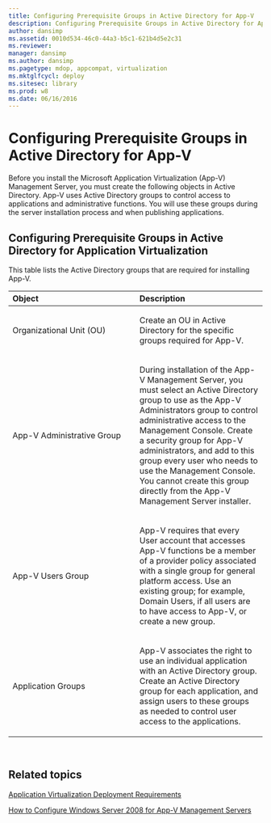 ```yaml
---
title: Configuring Prerequisite Groups in Active Directory for App-V
description: Configuring Prerequisite Groups in Active Directory for App-V
author: dansimp
ms.assetid: 0010d534-46c0-44a3-b5c1-621b4d5e2c31
ms.reviewer: 
manager: dansimp
ms.author: dansimp
ms.pagetype: mdop, appcompat, virtualization
ms.mktglfcycl: deploy
ms.sitesec: library
ms.prod: w8
ms.date: 06/16/2016
---
```



# Configuring Prerequisite Groups in Active Directory for App-V


Before you install the Microsoft Application Virtualization (App-V) Management Server, you must create the following objects in Active Directory. App-V uses Active Directory groups to control access to applications and administrative functions. You will use these groups during the server installation process and when publishing applications.

## Configuring Prerequisite Groups in Active Directory for Application Virtualization


This table lists the Active Directory groups that are required for installing App-V.

<table>
<colgroup>
<col width="50%" />
<col width="50%" />
</colgroup>
<thead>
<tr class="header">
<th align="left">Object</th>
<th align="left">Description</th>
</tr>
</thead>
<tbody>
<tr class="odd">
<td align="left"><p>Organizational Unit (OU)</p></td>
<td align="left"><p>Create an OU in Active Directory for the specific groups required for App-V.</p></td>
</tr>
<tr class="even">
<td align="left"><p>App-V Administrative Group</p></td>
<td align="left"><p>During installation of the App-V Management Server, you must select an Active Directory group to use as the App-V Administrators group to control administrative access to the Management Console. Create a security group for App-V administrators, and add to this group every user who needs to use the Management Console. You cannot create this group directly from the App-V Management Server installer.</p></td>
</tr>
<tr class="odd">
<td align="left"><p>App-V Users Group</p></td>
<td align="left"><p>App-V requires that every User account that accesses App-V functions be a member of a provider policy associated with a single group for general platform access. Use an existing group; for example, Domain Users, if all users are to have access to App-V, or create a new group.</p></td>
</tr>
<tr class="even">
<td align="left"><p>Application Groups</p></td>
<td align="left"><p>App-V associates the right to use an individual application with an Active Directory group. Create an Active Directory group for each application, and assign users to these groups as needed to control user access to the applications.</p></td>
</tr>
</tbody>
</table>

 

## Related topics


[Application Virtualization Deployment Requirements](application-virtualization-deployment-requirements.md)

[How to Configure Windows Server 2008 for App-V Management Servers](how-to-configure-windows-server-2008-for-app-v-management-servers.md)

 

 





